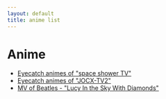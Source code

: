 ```yaml
---
layout: default
title: anime list
---
```


# Anime
- [Eyecatch animes of "space shower TV"](/posts/5.html)
- [Eyecatch animes of "JOCX-TV2"](/posts/6.html)
- [MV of Beatles - "Lucy In the Sky With Diamonds"](/posts/7.html)